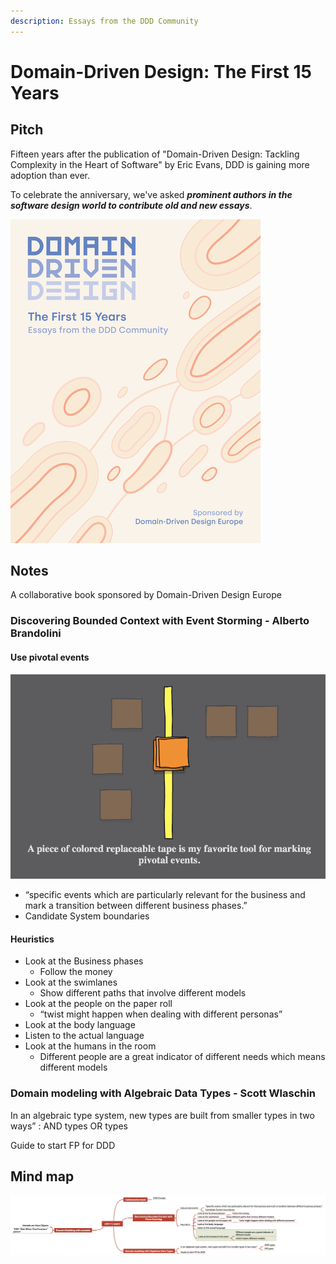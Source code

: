 ```yaml
---
description: Essays from the DDD Community
---
```


# Domain-Driven Design: The First 15 Years

## Pitch

Fifteen years after the publication of "Domain-Driven Design: Tackling Complexity in the Heart of Software" by Eric Evans, DDD is gaining more adoption than ever. 

To celebrate the anniversary, we've asked _**prominent authors in the software design world to contribute old and new essays**_.

![](../../../.gitbook/assets/image%20%28351%29.png)

## Notes

A collaborative book sponsored by Domain-Driven Design Europe

### Discovering Bounded Context with Event Storming - Alberto Brandolini

#### Use pivotal events 

![](../../../.gitbook/assets/image%20%28352%29.png)

* “specific events which are particularly relevant for the business and mark a transition between different business phases.” 
* Candidate System boundaries

#### Heuristics 

* Look at the Business phases 
  * Follow the money 
* Look at the swimlanes 
  * Show different paths that involve different models 
* Look at the people on the paper roll 
  * “twist might happen when dealing with different personas” 
* Look at the body language 
* Listen to the actual language 
* Look at the humans in the room 
  * Different people are a great indicator of different needs which means different models

###  Domain modeling with Algebraic Data Types - Scott Wlaschin

In an algebraic type system, new types are built from smaller types in two ways” : AND types OR types

Guide to start FP for DDD

## Mind map

![](../../../.gitbook/assets/image%20%28344%29.png)

